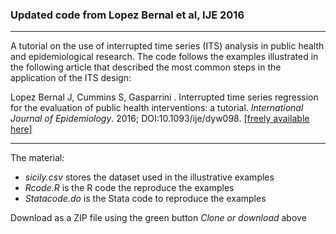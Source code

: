 
### Updated code from Lopez Bernal et al, IJE 2016

--------------------------------------------------------------------------------

A tutorial on the use of interrupted time series (ITS) analysis in public health and epidemiological research. The code follows the examples illustrated in the following article that described the most common steps in the application of the ITS design:

Lopez Bernal J, Cummins S, Gasparrini . Interrupted time series regression for the evaluation of public health interventions: a tutorial. *International Journal of Epidemiology*. 2016; DOI:10.1093/ije/dyw098. [[freely available here]](http://www.ag-myresearch.com/2016_lopezbernal_ije.html)

--------------------------------------------------------------------------------

The material:

  * *sicily.csv* stores the dataset used in the illustrative examples
  * *Rcode.R* is the R code the reproduce the examples
  * *Statacode.do* is the Stata code to reproduce the examples
  
Download as a ZIP file using the green button *Clone or download* above

